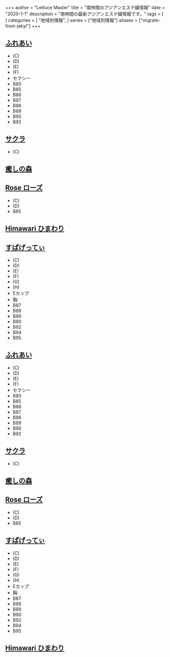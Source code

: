 +++
author = "Lettuce Master"
title = "南林間のアジアンエステ嬢情報"
date = "2020-1-1"
description = "南林間の最新アジアンエステ嬢情報です。"
tags = [
]
categories = [
    "地域別情報",
]
series = ["地域別情報"]
aliases = ["migrate-from-jekyl"]
+++

## [ふれあい](http://a-relax.info/)
- (C)
- (D)
- (E)
- (F)
- セクシー
- B80
- B85
- B86
- B87
- B88
- B89
- B90
- B92
## [サクラ](http://sakura-relax.work/)
- (C)
## [癒しの森](http://relax-free.info/iyashinomori/)
## [Rose ローズ](https://rose.xyz.mn/)
- (C)
- (D)
- B85
## [Himawari ひまわり](http://esthe-relax.info/)
## [すぱげってぃ](https://spaghetti.est.cm/)
- (C)
- (D)
- (E)
- (F)
- (G)
- (H)
- Eカップ
- 胸
- B87
- B88
- B89
- B90
- B92
- B94
- B95
## [ふれあい](http://a-relax.info/)
- (C)
- (D)
- (E)
- (F)
- セクシー
- B80
- B85
- B86
- B87
- B88
- B89
- B90
- B92
## [サクラ](http://sakura-relax.work/)
- (C)
## [癒しの森](http://relax-free.info/iyashinomori/)
## [Rose ローズ](https://rose.xyz.mn/)
- (C)
- (D)
- B85
## [すぱげってぃ](https://spaghetti.est.cm/)
- (C)
- (D)
- (E)
- (F)
- (G)
- (H)
- Eカップ
- 胸
- B87
- B88
- B89
- B90
- B92
- B94
- B95
## [Himawari ひまわり](http://esthe-relax.info/)
